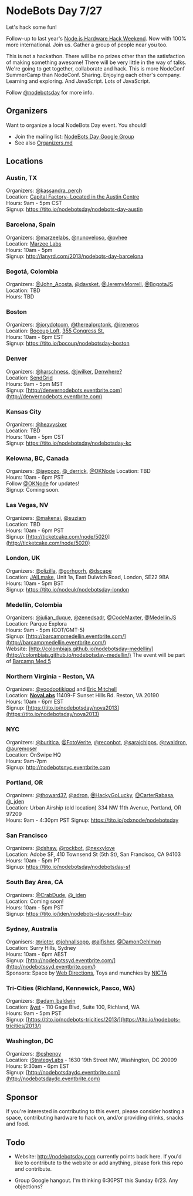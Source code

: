 # NodeBots Day 7/27

Let's hack some fun!

Follow-up to last year's [Node.js Hardware Hack Weekend](https://github.com/dshaw/hard-hack-2012). Now with 100% more international. Join us. Gather a group of people near you too.

This is not a hackathon. There will be no prizes other than the satisfaction of making something awesome! There will be very little in the way of talks. We're going to get together, collaborate and hack. This is more NodeConf SummerCamp than NodeConf. Sharing. Enjoying each other's company. Learning and exploring. And JavaScript. Lots of JavaScript.

Follow [@nodebotsday](https://twitter.com/nodebotsday) for more info.

## Organizers

Want to organize a local NodeBots Day event. You should!

* Join the mailing list: [NodeBots Day Google Group](https://groups.google.com/forum/#!forum/nodebotsday)
* See also [Organizers.md](https://github.com/nodebots/nodebotsday/blob/master/Organizers.md)

## Locations

### Austin, TX

Organizers: [@kassandra_perch](https://twitter.com/kassandra_perch)<br>
Location: [Capital Factory- Located in the Austin Centre](http://capitalfactory.com/)<br>
Hours: 9am - 5pm CST<br>
Signup: https://tito.io/nodebotsday/nodebots-day-austin

### Barcelona, Spain

Organizers: [@marzeelabs](https://twitter.com/marzeelabs), [@nunoveloso](https://twitter.com/nunoveloso), [@pvhee](https://twitter.com/pvhee)<br>
Location: [Marzee Labs](https://maps.google.es/maps?ie=UTF8&cid=3920674076749610460&q=Marzee+Labs&iwloc=A&gl=ES&hl=en)<br>
Hours: 10am - 5pm<br>
Signup: http://lanyrd.com/2013/nodebots-day-barcelona


### Bogotá, Colombia

Organizers: [@John_Acosta](https://twitter.com/John_Acosta), [@davsket](https://twitter.com/davsket), [@JeremyMorrell](https://twitter.com/JeremyMorrell), [@BogotaJS](https://twitter.com/bogotajs)<br>
Location: TBD<br>
Hours: TBD


### Boston

Organizers: [@jorydotcom](https://twitter.com/jorydotcom), [@therealprotonk](https://twitter.com/therealprotonk), [@ireneros](https://twitter.com/ireneros)<br>
Location: [Bocoup Loft](http://bocoup.com/), [355 Congress St.](http://gul.ly/u2)<br>
Hours: 10am - 6pm EST<br>
Signup: https://tito.io/bocoup/nodebotsday-boston

### Denver

Organizers: [@harschness](https://twitter.com/harschness), [@jwilker](https://twitter.com/jwilker), [Denwhere?](http://www.denwhere.com)<br>
Location: [SendGrid](https://maps.google.com/maps?q=1451+Larimer+Street+Denver,+CO+80202)<br>
Hours: 9am - 5pm MST<br>
Signup: [http://denvernodebots.eventbrite.com](http://denvernodebots.eventbrite.com)

### Kansas City

Organizers: [@heavysixer](https://twitter.com/heavysixer)<br>
Location: TBD<br>
Hours: 10am - 5pm CST<br>
Signup: https://tito.io/nodebotsday/nodebotsday-kc

### Kelowna, BC, Canada

Organizers: [@jaypozo](https://twitter.com/jaypozo), [@_derrick](https://twitter.com/_derrick), [@OKNode](https://twitter.com/oknode)
Location: TBD<br>
Hours: 10am - 6pm PST<br>
Follow [@OKNode](https://twitter.com/oknode) for updates!<br>
Signup: Coming soon.

### Las Vegas, NV

Organizers: [@makenai](https://twitter.com/makenai), [@suziam](https://twitter.com/suziam)<br>
Location: TBD<br>
Hours: 10am - 6pm PST<br>
Signup: [http://ticketcake.com/node/5020](http://ticketcake.com/node/5020)<br>

### London, UK

Organizers: [@olizilla](https://twitter.com/olizilla), [@gorhgorh](https://twitter.com/gorhgorh), [@dscape](https://twitter.com/dscape)<br>
Location: [JAILmake](http://jailmake.com/), Unit 1a, East Dulwich Road, London, SE22 9BA<br>
Hours: 10am - 5pm BST<br>
Signup: https://tito.io/nodeuk/nodebotsday-london

### Medellín, Colombia

Organizers: [@julian_duque](https://twitter.com/julian_duque), [@zenedsadr](https://twitter.com/zenedsadr), [@CodeMaxter](https://twitter.com/CodeMaxter), [@MedellinJS](https://twitter.com/medellinjs)<br>
Location: Parque Explora<br>
Hours: 9am - 5pm (COT/GMT-5)<br>
Signup: [http://barcampmedellin.eventbrite.com/](http://barcampmedellin.eventbrite.com/)<br>
Website: [http://colombiajs.github.io/nodebotsday-medellin/](http://colombiajs.github.io/nodebotsday-medellin/)
The event will be part of [Barcamp Med 5](http://www.barcampmedellin.org/)

### Northern Virginia - Reston, VA

Organizers: [@voodootikigod](https://twitter.com/voodootikigod) and [Eric Mitchell](http://twitter.com/ericmitchell1)<br/>
Location: <b>[NovaLabs](http://nova-labs.org/blog/)</b> 11409-F Sunset Hills Rd. Reston, VA 20190<br/>
Hours: 10am - 6pm EST<br/>
Signup: [https://tito.io/nodebotsday/nova2013](https://tito.io/nodebotsday/nova2013)

### NYC

Organizers: [@buritica](https://twitter.com/buritica), [@FotoVerite](https://twitter.com/FotoVerite), [@reconbot](https://twitter.com/reconbot), [@sarajchipps](https://twitter.com/sarajchipps), [@rwaldron](https://twitter.com/rwaldron), [@auremoser](https://twitter.com/auremoser)<br>
Location: OnSwipe HQ<br>
Hours: 9am-7pm<br>
Signup: http://nodebotsnyc.eventbrite.com

### Portland, OR

Organizers: [@thoward37](https://twitter.com/thoward37), [@adron](https://twitter.com/adron), [@HackyGoLucky](https://twitter.com/hackygolucky), [@CarterRabasa](https://twitter.com/carterrabasa), [@_jden](https://twitter.com/_jden)<br>
Location: Urban Airship (old location) 334 NW 11th Avenue, Portland, OR 97209 <br>
Hours: 9am - 4:30pm PST
Signup: https://tito.io/pdxnode/nodebotsday

### San Francisco

Organizers: [@dshaw](https://twitter.com/dshaw), [@rockbot](https://twitter.com/rockbot), [@nexxylove](https://twitter.com/nexxylove)<br>
Location: Adobe SF, 410 Townsend St (5th St), San Francisco, CA 94103<br>
Hours: 10am - 5pm PT<br>
Signup: https://tito.io/nodebotsday/nodebotsday-sf

### South Bay Area, CA

Organizers: [@CrabDude](https://twitter.com/crabdude), [@_jden](https://twitter.com/_jden)<br>
Location: Coming soon!<br>
Hours: 10am - 5pm PST<br>
Signup: https://tito.io/jden/nodebots-day-south-bay

### Sydney, Australia

Organisers: [@rioter](https://twitter.com/rioter), [@johnallsopp](https://twitter.com/johnallsopp), [@ajfisher](https://twitter.com/ajfisher), [@DamonOehlman](https://twitter.com/DamonOehlman)<br>
Location: Surry Hills, Sydney<br>
Hours: 10am - 6pm AEST<br>
Signup: [http://nodebotssyd.eventbrite.com/](http://nodebotssyd.eventbrite.com/)<br>
Sponsors: Space by [Web Directions](http://webdirections.org), Toys and munchies by [NICTA](http://www.nicta.com.au)

### Tri-Cities (Richland, Kennewick, Pasco, WA)

Organizers: [@adam_baldwin](https://twitter.com/adam_baldwin)<br/>
Location: [&yet](http://andyet.com) - 110 Gage Blvd, Suite 100, Richland, WA<br/>
Hours: 9am - 5pm PST<br/>
Signup: [https://tito.io/nodebots-tricities/2013/](https://tito.io/nodebots-tricities/2013/)

### Washington, DC

Organizers: [@cshenoy](https://twitter.com/cshenoy)<br>
Location: [iStrategyLabs](http://istrategylabs.com) - 1630 19th Street NW, Washington, DC 20009<br>
Hours: 9:30am - 6pm EST<br>
Signup: [http://nodebotsdaydc.eventbrite.com](http://nodebotsdaydc.eventbrite.com)

## Sponsor

If you're interested in contributing to this event, please consider hosting a space, contributing hardware to hack on, and/or providing drinks, snacks and food.

## Todo

* Website: http://nodebotsday.com currently points back here. If you'd like to contribute to the website or add anything, please fork this repo and contribute.

* Group Google hangout. I'm thinking 6:30PST this Sunday 6/23. Any
  objections?

